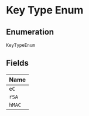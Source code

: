 
# Key Type Enum

## Enumeration

`KeyTypeEnum`

## Fields

| Name |
|  --- |
| `eC` |
| `rSA` |
| `hMAC` |


